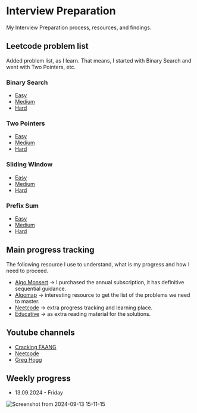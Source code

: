 # Interview Preparation

My Interview Preparation process, resources, and findings.

## Leetcode problem list

Added problem list, as I learn. That means, I started with Binary Search and went with Two Pointers, etc.

### Binary Search

* [Easy](https://leetcode.com/problem-list/binary-search/?difficulty=EASY)
* [Medium](https://leetcode.com/problem-list/binary-search/?difficulty=MEDIUM)
* [Hard](https://leetcode.com/problem-list/binary-search/?difficulty=HARD)

### Two Pointers

* [Easy](https://leetcode.com/problem-list/two-pointers/?difficulty=EASY)
* [Medium](https://leetcode.com/problem-list/two-pointers/?difficulty=MEDIUM)
* [Hard](https://leetcode.com/problem-list/two-pointers/?difficulty=HARD)


### Sliding Window

* [Easy](https://leetcode.com/problem-list/sliding-window/?difficulty=EASY)
* [Medium](https://leetcode.com/problem-list/sliding-window/?difficulty=MEDIUM)
* [Hard](https://leetcode.com/problem-list/sliding-window/?difficulty=HARD)


### Prefix Sum

* [Easy](https://leetcode.com/problem-list/prefix-sum/?difficulty=EASY)
* [Medium](https://leetcode.com/problem-list/prefix-sum/?difficulty=MEDIUM)
* [Hard](https://leetcode.com/problem-list/prefix-sum/?difficulty=HARD)


## Main progress tracking

The following resource I use to understand, what is my progress and how I need to proceed.

* [Algo Monsert](https://algo.monster/) -> I purchased the annual subscription, it has definitive sequential guidance.
* [Algomap](https://algomap.io/) -> interesting resource to get the list of the problems we need to master.
* [Neetcode](https://neetcode.io/) -> extra progress tracking and learning place.
* [Educative](https://www.educative.io/courses/grokking-coding-interview-patterns-python) -> as extra reading material for the solutions.

## Youtube channels

* [Cracking FAANG](https://www.youtube.com/@crackfaang)
* [Neetcode](https://www.youtube.com/@NeetCode)
* [Greg Hogg](https://www.youtube.com/@GregHogg)


## Weekly progress

* 13.09.2024 - Friday

![Screenshot from 2024-09-13 15-11-15](https://github.com/user-attachments/assets/4c5eec89-cb73-4cd9-a067-c2a4bdc92f06)


